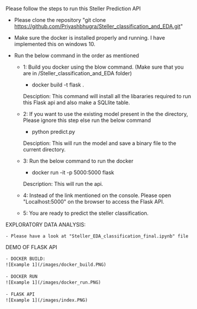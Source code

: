 Please follow the steps to run this Steller Prediction API
- Please clone the repository "git clone https://github.com/Priyashbhugra/Steller_classification_and_EDA.git"
- Make sure the docker is installed properly and running. I have implemented this on windows 10.
- Run the below command in the order as mentioned


    - 1:  Build you docker using the blow command. (Make sure that you are in /Steller_classification_and_EDA folder)
        - docker build -t flask .

        Desciption: This command will install all the libararies required to run this Flask api and also make a SQLlite table.

    - 2:  If you want to use the existing model present in the the directory, Please ignore this step else run the below command
        - python predict.py

        Desciption: This will run the model and save a binary file to the current directory.

    - 3: Run the below command to run the docker
        - docker run -it -p 5000:5000 flask

        Description: This will run the api.
    
    - 4: Instead of the link mentioned on the console. Please open "Localhost:5000" on the browser to access the Flask API.
    
    - 5: You are ready to predict the steller classification.




EXPLORATORY DATA ANALYSIS:

    - Please have a look at "Steller_EDA_classification_final.ipynb" file



DEMO OF FLASK API

    - DOCKER BUILD:
    ![Example 1](/images/docker_build.PNG)

    - DOCKER RUN
    ![Example 1](/images/docker_run.PNG)

    - FLASK API
    ![Example 1](/images/index.PNG)







    

